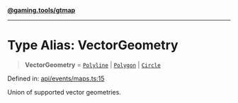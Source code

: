 [**@gaming.tools/gtmap**](README.md)

***

# Type Alias: VectorGeometry

> **VectorGeometry** = [`Polyline`](TypeAlias.Polyline.md) \| [`Polygon`](TypeAlias.Polygon.md) \| [`Circle`](TypeAlias.Circle.md)

Defined in: [api/events/maps.ts:15](https://github.com/gamingtools/gt-map/blob/456675b84d19e7c9d557294c3b19a4bb0dcd9d51/packages/gtmap/src/api/events/maps.ts#L15)

Union of supported vector geometries.
